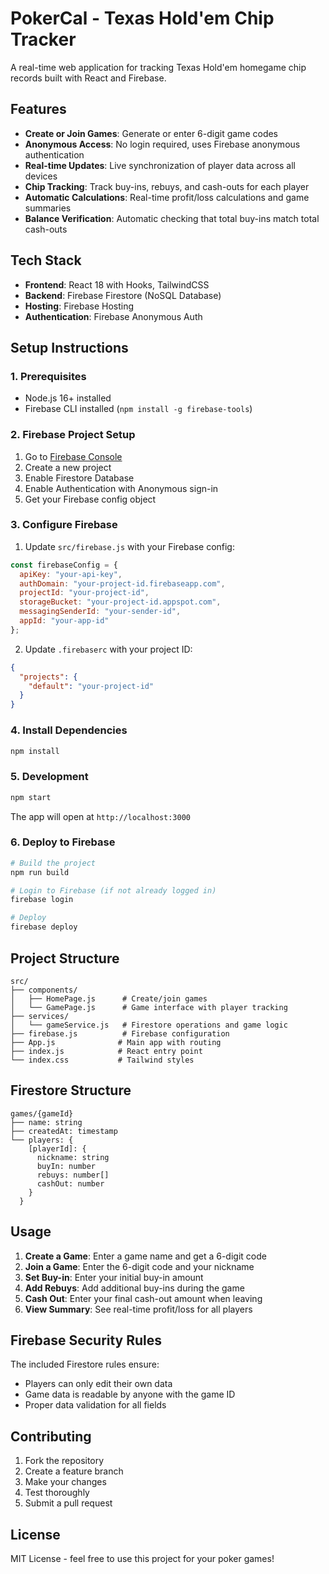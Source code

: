 # PokerCal - Texas Hold'em Chip Tracker

A real-time web application for tracking Texas Hold'em homegame chip records built with React and Firebase.

## Features

- **Create or Join Games**: Generate or enter 6-digit game codes
- **Anonymous Access**: No login required, uses Firebase anonymous authentication
- **Real-time Updates**: Live synchronization of player data across all devices
- **Chip Tracking**: Track buy-ins, rebuys, and cash-outs for each player
- **Automatic Calculations**: Real-time profit/loss calculations and game summaries
- **Balance Verification**: Automatic checking that total buy-ins match total cash-outs

## Tech Stack

- **Frontend**: React 18 with Hooks, TailwindCSS
- **Backend**: Firebase Firestore (NoSQL Database)
- **Hosting**: Firebase Hosting
- **Authentication**: Firebase Anonymous Auth

## Setup Instructions

### 1. Prerequisites
- Node.js 16+ installed
- Firebase CLI installed (`npm install -g firebase-tools`)

### 2. Firebase Project Setup
1. Go to [Firebase Console](https://console.firebase.google.com/)
2. Create a new project
3. Enable Firestore Database
4. Enable Authentication with Anonymous sign-in
5. Get your Firebase config object

### 3. Configure Firebase
1. Update `src/firebase.js` with your Firebase config:
```javascript
const firebaseConfig = {
  apiKey: "your-api-key",
  authDomain: "your-project-id.firebaseapp.com",
  projectId: "your-project-id",
  storageBucket: "your-project-id.appspot.com",
  messagingSenderId: "your-sender-id",
  appId: "your-app-id"
};
```

2. Update `.firebaserc` with your project ID:
```json
{
  "projects": {
    "default": "your-project-id"
  }
}
```

### 4. Install Dependencies
```bash
npm install
```

### 5. Development
```bash
npm start
```
The app will open at `http://localhost:3000`

### 6. Deploy to Firebase
```bash
# Build the project
npm run build

# Login to Firebase (if not already logged in)
firebase login

# Deploy
firebase deploy
```

## Project Structure

```
src/
├── components/
│   ├── HomePage.js      # Create/join games
│   └── GamePage.js      # Game interface with player tracking
├── services/
│   └── gameService.js   # Firestore operations and game logic
├── firebase.js          # Firebase configuration
├── App.js              # Main app with routing
├── index.js            # React entry point
└── index.css           # Tailwind styles
```

## Firestore Structure

```
games/{gameId}
├── name: string
├── createdAt: timestamp
└── players: {
    [playerId]: {
      nickname: string
      buyIn: number
      rebuys: number[]
      cashOut: number
    }
  }
```

## Usage

1. **Create a Game**: Enter a game name and get a 6-digit code
2. **Join a Game**: Enter the 6-digit code and your nickname
3. **Set Buy-in**: Enter your initial buy-in amount
4. **Add Rebuys**: Add additional buy-ins during the game
5. **Cash Out**: Enter your final cash-out amount when leaving
6. **View Summary**: See real-time profit/loss for all players

## Firebase Security Rules

The included Firestore rules ensure:
- Players can only edit their own data
- Game data is readable by anyone with the game ID
- Proper data validation for all fields

## Contributing

1. Fork the repository
2. Create a feature branch
3. Make your changes
4. Test thoroughly
5. Submit a pull request

## License

MIT License - feel free to use this project for your poker games!